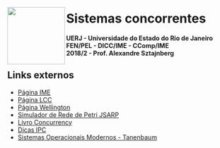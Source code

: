<img src="https://uploaddeimagens.com.br/images/001/739/674/full/logo_uerj_pb.png?1542844091" width="130" style="margin-top:30px;" align="left"/>

# Sistemas concorrentes

**UERJ - Universidade do Estado do Rio de Janeiro**  
**FEN/PEL - DICC/IME - CComp/IME**  
**2018/2 - Prof. Alexandre Sztajnberg**

## Links externos

- [Página IME](https://www.ime.uerj.br/~alexszt/)
- [Página LCC](http://152.92.236.8/alexszt)
- [Página Wellington](https://sites.google.com/a/ime.uerj.br/wellington_ime-uerj/projetos)
- [Simulador de Rede de Petri JSARP](https://github.com/felipelino/jsarp)
- [Livro Concurrency](http://www.doc.ic.ac.uk/~jnm/book/)
- [Dicas IPC](https://www.ime.uerj.br/~alexszt/dicas-ipc/)
- [Sistemas Operacionais Modernos - Tanenbaum](https://drive.google.com/file/d/1bZILuXGHQHFmDCbQTw5DKCqr4rcS8nyZ/view?usp=sharing)
